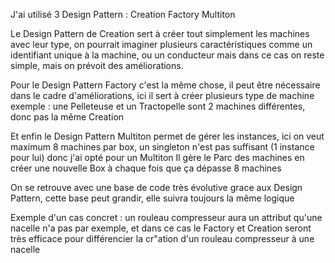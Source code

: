 J'ai utilisé 3 Design Pattern :
Creation
Factory
Multiton

Le Design Pattern de Creation sert à créer tout simplement les machines avec leur type, on pourrait imaginer plusieurs caractéristiques comme un identifiant unique à la machine, ou un conducteur
mais dans ce cas on reste simple, mais on prévoit des améliorations.

Pour le Design Pattern Factory c'est la même chose, il peut être nécessaire dans le cadre d'améliorations, ici il sert à créer plusieurs type de machine
exemple : une Pelleteuse et un Tractopelle sont 2 machines différentes, donc pas la même Creation

Et enfin le Design Pattern Multiton permet de gérer les instances, ici on veut maximum 8 machines par box, un singleton n'est pas suffisant (1 instance pour lui) donc j'ai opté pour un Multiton
Il gère le Parc des machines en créer une nouvelle Box à chaque fois que ça dépasse 8 machines

On se retrouve avec une base de code très évolutive grace aux Design Pattern, cette base peut grandir, elle suivra toujours la même logique

Exemple d'un cas concret : un rouleau compresseur aura un attribut qu'une nacelle n'a pas par exemple, et dans ce cas le Factory et Creation seront très efficace pour différencier la cr"ation d'un rouleau compresseur à une nacelle

